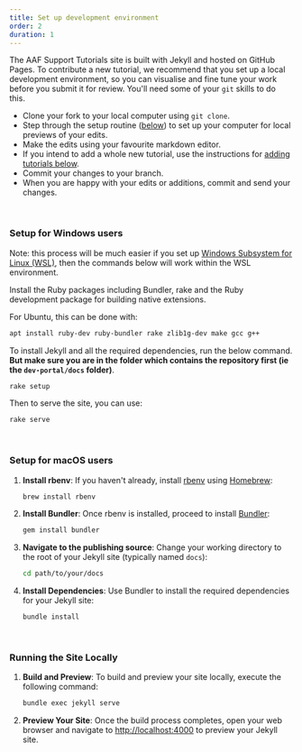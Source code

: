 ```yaml
---
title: Set up development environment
order: 2
duration: 1
---
```


The AAF Support Tutorials site is built with Jekyll and hosted on GitHub Pages. To contribute a new tutorial, we recommend that you set up a local development environment, so you can visualise and fine tune your work before you submit it for review.
You'll need some of your `git` skills to do this.

- Clone your fork to your local computer using `git clone`.
- Step through the setup routine ([below](#setting-up-a-local-development-environment)) to set up your computer for local previews of your edits.
- Make the edits using your favourite markdown editor.
- If you intend to add a whole new tutorial, use the instructions for [adding tutorials below](#adding-a-new-tutorial).
- Commit your changes to your branch.
- When you are happy with your edits or additions, commit and send your changes.

<br>

### Setup for Windows users

Note: this process will be much easier if you set up [Windows Subsystem for Linux (WSL)](https://docs.microsoft.com/en-us/windows/wsl/install), then the commands below will work within the WSL environment.

Install the Ruby packages including Bundler, rake and the Ruby development package for building native extensions.

For Ubuntu, this can be done with:

```sh
apt install ruby-dev ruby-bundler rake zlib1g-dev make gcc g++
```

To install Jekyll and all the required dependencies, run the below command. **But make sure you are in the folder which contains the repository first (ie the `dev-portal/docs` folder)**.

```sh
rake setup
```
Then to serve the site, you can use:

```sh
rake serve
```

<br>

### Setup for macOS users

1. **Install rbenv**: If you haven't already, install [rbenv](https://github.com/rbenv/rbenv) using [Homebrew](https://brew.sh/):
    ```bash
    brew install rbenv
    ```

2. **Install Bundler**: Once rbenv is installed, proceed to install [Bundler](https://bundler.io/):
    ```bash
    gem install bundler
    ```

3. **Navigate to the publishing source**: Change your working directory to the root of your Jekyll site (typically named `docs`):
    ```bash
    cd path/to/your/docs
    ```

4. **Install Dependencies**: Use Bundler to install the required dependencies for your Jekyll site:
    ```bash
    bundle install
    ```

<br>

### Running the Site Locally

1. **Build and Preview**: To build and preview your site locally, execute the following command:
    ```bash
    bundle exec jekyll serve
    ```

2. **Preview Your Site**: Once the build process completes, open your web browser and navigate to [http://localhost:4000](http://localhost:4000) to preview your Jekyll site.


